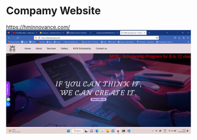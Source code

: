 <h1>Compamy Website</h1>
<a href="https://hminnovance.com/">https://hminnovance.com/</a>
<img src="./Screenshot (50).png" alt="image"></img>
